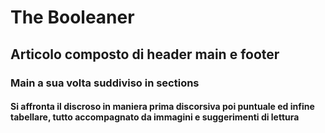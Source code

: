 # The Booleaner

## Articolo composto di header main e footer

### Main a sua volta suddiviso in sections

#### Si affronta il discroso in maniera prima discorsiva poi puntuale ed infine tabellare, tutto accompagnato da immagini e suggerimenti di lettura